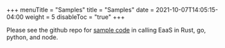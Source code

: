 +++
menuTitle = "Samples"
title = "Samples"
date = 2021-10-07T14:05:15-04:00
weight = 5
disableToc = "true"
+++

Please see the github repo for [sample code](https://github.com/QryptInc/QryptInc.github.io/tree/main/content/eaas/samples) in calling EaaS in Rust, go, python, and node.
